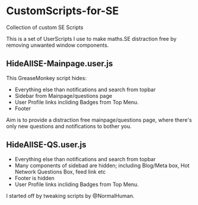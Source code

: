 # CustomScripts-for-SE
Collection of custom SE Scripts

This is a set of UserScripts I use to make maths.SE distraction free by removing unwanted window components.

## HideAllSE-Mainpage.user.js

This GreaseMonkey script hides:
* Everything else than notifications and search from topbar
* Sidebar from Mainpage/questions page
* User Profile links incliding Badges from Top Menu.
* Footer

Aim is to provide a distraction free mainpage/questions page, where there's only new questions and notifications to bother you.

## HideAllSE-QS.user.js
* Everything else than notifications and search from topbar
* Many components of sidebad are hidden; including Blog/Meta box, Hot Network Questions Box, feed link etc
* Footer is hidden
* User Profile links incliding Badges from Top Menu.

I started off by tweaking scripts by @NormalHuman.
